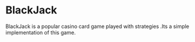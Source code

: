 # BlackJack
BlackJack is a popular casino card game  played with strategies .Its a simple implementation of this game.
